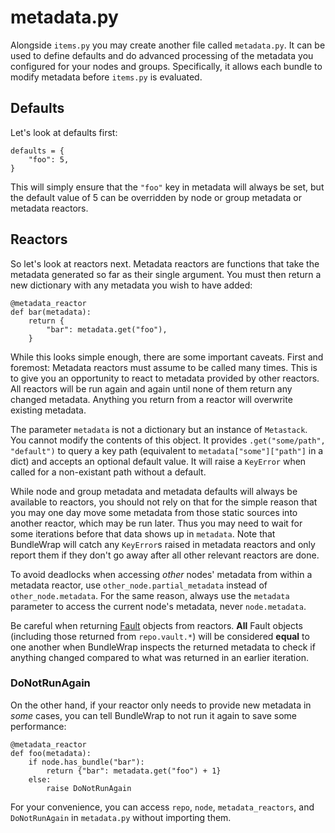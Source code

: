 # metadata.py

Alongside `items.py` you may create another file called `metadata.py`. It can be used to define defaults and do advanced processing of the metadata you configured for your nodes and groups. Specifically, it allows each bundle to modify metadata before `items.py` is evaluated.


## Defaults

Let's look at defaults first:

	defaults = {
	    "foo": 5,
	}

This will simply ensure that the `"foo"` key in metadata will always be set, but the default value of 5 can be overridden by node or group metadata or metadata reactors.


## Reactors

So let's look at reactors next. Metadata reactors are functions that take the metadata generated so far as their single argument. You must then return a new dictionary with any metadata you wish to have added:

	@metadata_reactor
	def bar(metadata):
	    return {
	        "bar": metadata.get("foo"),
	    }

While this looks simple enough, there are some important caveats. First and foremost: Metadata reactors must assume to be called many times. This is to give you an opportunity to react to metadata provided by other reactors. All reactors will be run again and again until none of them return any changed metadata. Anything you return from a reactor will overwrite existing metadata.

The parameter `metadata` is not a dictionary but an instance of `Metastack`. You cannot modify the contents of this object. It provides `.get("some/path", "default")` to query a key path (equivalent to `metadata["some"]["path"]` in a dict) and accepts an optional default value. It will raise a `KeyError` when called for a non-existant path without a default.

While node and group metadata and metadata defaults will always be available to reactors, you should not rely on that for the simple reason that you may one day move some metadata from those static sources into another reactor, which may be run later. Thus you may need to wait for some iterations before that data shows up in `metadata`. Note that BundleWrap will catch any `KeyError`s raised in metadata reactors and only report them if they don't go away after all other relevant reactors are done.

To avoid deadlocks when accessing *other* nodes' metadata from within a metadata reactor, use `other_node.partial_metadata` instead of `other_node.metadata`. For the same reason, always use the `metadata` parameter to access the current node's metadata, never `node.metadata`.

<div class="alert alert-danger">Be careful when returning <a href="../../guide/api#bundlewraputilsfault">Fault</a> objects from reactors. <strong>All</strong> Fault objects (including those returned from <code>repo.vault.*</code>) will be considered <strong>equal</strong> to one another when BundleWrap inspects the returned metadata to check if anything changed compared to what was returned in an earlier iteration.</div>


### DoNotRunAgain

On the other hand, if your reactor only needs to provide new metadata in *some* cases, you can tell BundleWrap to not run it again to save some performance:

	@metadata_reactor
	def foo(metadata):
	    if node.has_bundle("bar"):
	        return {"bar": metadata.get("foo") + 1}
	    else:
	        raise DoNotRunAgain


<div class="alert alert-info">For your convenience, you can access <code>repo</code>, <code>node</code>, <code>metadata_reactors</code>, and <code>DoNotRunAgain</code> in <code>metadata.py</code> without importing them.</div>
